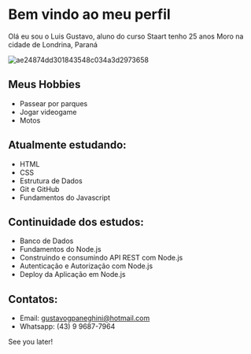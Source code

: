 # Bem vindo ao meu perfil

Olá eu sou o Luis Gustavo, aluno do curso Staart
tenho 25 anos
Moro na cidade de Londrina, Paraná

![ae24874dd301843548c034a3d2973658](https://user-images.githubusercontent.com/106117981/188708906-b2d91201-003d-4b44-96e7-0cff75ae430b.png)

## Meus Hobbies

- Passear por parques
- Jogar videogame
- Motos

## Atualmente estudando:

- HTML
- CSS
- Estrutura de Dados
- Git e GitHub
- Fundamentos do Javascript

## Continuidade dos estudos:

- Banco de Dados
- Fundamentos do Node.js
- Construindo e consumindo API REST com Node.js
- Autenticação e Autorização com Node.js
- Deploy da Aplicação em Node.js


## Contatos:

- Email: gustavogpaneghini@hotmail.com
- Whatsapp: (43) 9 9687-7964

See you later!

